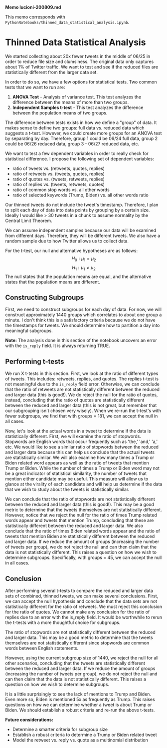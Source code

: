 **Memo lucioni-200809.md**

This memo corresponds with `PythonNotebooks/thinned_data_statistical_analysis.ipynb`.

# Thinned Data Statistical Analysis

We started collecting about 20x fewer tweets in the middle of 06/25 in order to reduce file size and clumsiness. The original data only captures about 1% of Twitter traffic. We want to test and see if the reduced files are statistically different from the larger data set.

In order to do so, we have a few options for statistical tests. Two common tests that we want to run are:
1. **ANOVA Test** - Analysis of variance test. This test analyzes the difference between the means of more than two groups.
2. **Independent Samples t-test** - This test analyzes the difference between the population means of two groups.

The difference between tests exists in how we define a "group" of data. It makes sense to define two groups: full data vs. reduced data which suggests a t-test. However, we could create more groups for an ANOVA test by separating by day. Therefore, group 1 could be 06/24 full data, group 2 could be 06/26 reduced data, group 3 - 06/27 reduced data, etc.

We want to test a few dependent variables in order to really check for statistical difference. I propose the following set of dependent variables:
- ratio of tweets vs. (retweets, quotes, replies)
- ratio of retweets vs. (tweets, quotes, replies)
- ratio of quotes vs. (tweets, retweets, replies)
- ratio of replies vs. (tweets, retweets, quotes)
- ratio of common stop words vs. all other words
- ratio of selected keywords (Trump, Biden) vs. all other words ratio

Our thinned tweets do not include the tweet's timestamp. Therefore, I plan to split each day of data into data points by grouping by a certain size. Ideally I would like > 30 tweets in a chunk to assume normality by the Central Limit Theorem.

We can assume independent samples because our data will be examined from different days. Therefore, they will be different tweets. We also have a random sample due to how Twitter allows us to collect data.

For the t-test, our null and alternative hypotheses are as follows:
$$H_0 : \mu_1 = \mu_2$$
$$H_1 : \mu_1 \neq \mu_2$$
The null states that the population means are equal, and the alternative states that the population means are different.

## Constructing Subgroups

First, we need to construct subgroups for each day of data. For now, we will construct approximately 1440 groups which correlates to about one group a minute. I don't think this is a satisfactory criteria because we do not have the timestamps for tweets. We should determine how to partition a day into meaningful subgroups.

**Note:** The analysis done in this section of the notebook uncovers an error with the `is_reply` field. It is always returning TRUE.

## Performing t-tests

We run X t-tests in this section. First, we look at the ratio of different types of tweets. This includes: retweets, replies, and quotes. The replies t-test is not meaningful due to the `is_reply` field error. Otherwise, we can conclude that the ratio of retweets are not statistically different between the reduced and larger data (this is good!). We do reject the null for the ratio of quotes, instead, concluding that the ratio of quotes are statistically different between the reduced and larger data (this is not great, but remember that our subgrouping isn't chosen very wisely). When we re-run the t-test's with fewer subgroups, we find that with groups = 181, we can accept the null in all cases.

Now, let's look at the actual words in a tweet to determine if the data is statistically different. First, we will examine the ratio of stopwords. Stopwords are English words that occur frequently such as 'the,' 'and,' 'a,' etc. We would like to see a similar ratio of stopwords between the reduced and larger data because this can help us conclude that the actual tweets are statistically similar. We will also examine how many times a Trump or Biden related word appears as well as the ratio of tweets that mention Trump or Biden. While the number of times a Trump or Biden word may not be a great indicator of statistical similarity, the number of tweets that mention either candidate may be useful. This measure will allow us to glance at the virality of each candidate and will help us determine if the data that we wish to study about the tweets is statistically similar.

We can conclude that the ratio of stopwords are not statistically different between the reduced and larger data (this is good!). This may be a good metric to determine that the tweets themselves are not statistically different. However, notice that we reject the null for the ratio of times Trump related words appear and tweets that mention Trump, concluding that these are statistically different between the reduced and larger data. We also conclude that the ratio of times Biden related words appear and the ratio of tweets that mention Biden are statistically different between the reduced and larger data.
If we reduce the amount of groups (increasing the number of tweets per group), we do not reject the null and can then claim that the data is not statistically different. This raises a question on how we wish to determine subgroups. Specifically, with groups = 45, we can accept the null in all cases.

## Conclusion

After performing several t-tests to compare the reduced and larger data sets of combined, thinned tweets, we can make several conclusions. First, we can accept the null hypothesis and conclude that the data sets are not statistically different for the ratio of retweets. We must reject this conclusion for the ratio of quotes. We cannot make any conclusion for the ratio of replies due to an error with the is_reply field. It would be worthwhile to rerun the t-tests with a more thoughtful choice for subgroups.

The ratio of stopwords are not statistically different between the reduced and larger data. This may be a good metric to determine that the tweets themselves are not statistically different since stopwords are common words between English statements.

However, using the current subgroup size of 1440, we reject the null for all other scenarios, concluding that the tweets are statistically different between the reduced and larger data. If we reduce the amount of groups (increasing the number of tweets per group), we do not reject the null and can then claim that the data is not statistically different. This raises a question on how we wish to determine subgroups.

It is a little surprisingly to see the lack of mentions to Trump and Biden. Even more so, Biden is mentioned 5x as frequently as Trump. This raises questions on how we can determine whether a tweet is about Trump or Biden. We should establish a robust criteria and re-run the above t-tests.

**Future considerations:**
- Determine a smarter criteria for subgroup size
- Establish a robust criteria to determine a Trump or Biden related tweet
- Model the retweet vs. reply vs. quote as a multinomial distribution
